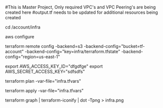 #This is Master Project, Only required VPC's and VPC Peering's are being created here
#output.tf needs to be updated for additional resources being created

cd <replaceme>/account/infra

aws configure

terraform remote config -backend=s3 -backend-config="bucket=tf-account" -backend-config="key=infra/terraform.tfstate" -backend-config="region=us-east-1"

export AWS_ACCESS_KEY_ID="dfgdfge"
export AWS_SECRET_ACCESS_KEY="sdfsdfs"


terraform plan  -var-file="infra.tfvars"

terraform apply  -var-file="infra.tfvars"

 terraform graph | terraform-iconify | dot -Tpng > infra.png

